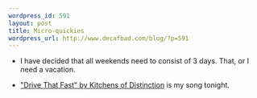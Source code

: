 ```yaml
--- 
wordpress_id: 591
layout: post
title: Micro-quickies
wordpress_url: http://www.decafbad.com/blog/?p=591
---
```

* I have decided that all weekends need to consist of 3 days.  That, or I need a vacation.

* ["Drive That Fast" by Kitchens of Distinction][kod] is my song tonight.

[kod]:http://phobos.apple.com/WebObjects/MZStore.woa/wa/viewAlbum?playlistId=14070710&#38;selectedItemId=14070702
